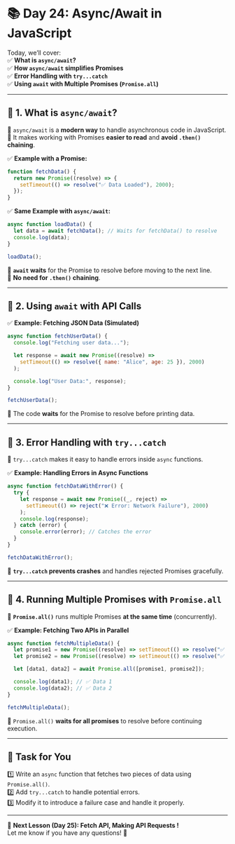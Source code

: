 # **📚 Day 24: Async/Await in JavaScript**  

Today, we’ll cover:  
✅ **What is `async/await`?**  
✅ **How `async/await` simplifies Promises**  
✅ **Error Handling with `try...catch`**  
✅ **Using `await` with Multiple Promises (`Promise.all`)**  

---

## **🔹 1. What is `async/await`?**  
📌 `async/await` is a **modern way** to handle asynchronous code in JavaScript.  
📌 It makes working with Promises **easier to read** and **avoid `.then()` chaining**.  

✅ **Example with a Promise:**  
```js
function fetchData() {
  return new Promise((resolve) => {
    setTimeout(() => resolve("✅ Data Loaded"), 2000);
  });
}
```

✅ **Same Example with `async/await`:**  
```js
async function loadData() {
  let data = await fetchData(); // Waits for fetchData() to resolve
  console.log(data);
}

loadData();
```
🔹 **`await` waits** for the Promise to resolve before moving to the next line.  
🔹 **No need for `.then()` chaining**.  

---

## **🔹 2. Using `await` with API Calls**  
✅ **Example: Fetching JSON Data (Simulated)**  
```js
async function fetchUserData() {
  console.log("Fetching user data...");

  let response = await new Promise((resolve) =>
    setTimeout(() => resolve({ name: "Alice", age: 25 }), 2000)
  );

  console.log("User Data:", response);
}

fetchUserData();
```
🔹 The code **waits** for the Promise to resolve before printing data.  

---

## **🔹 3. Error Handling with `try...catch`**  
📌 `try...catch` makes it easy to handle errors inside `async` functions.  

✅ **Example: Handling Errors in Async Functions**  
```js
async function fetchDataWithError() {
  try {
    let response = await new Promise((_, reject) =>
      setTimeout(() => reject("❌ Error: Network Failure"), 2000)
    );
    console.log(response);
  } catch (error) {
    console.error(error); // Catches the error
  }
}

fetchDataWithError();
```
🔹 **`try...catch` prevents crashes** and handles rejected Promises gracefully.  

---

## **🔹 4. Running Multiple Promises with `Promise.all`**  
📌 **`Promise.all()`** runs multiple Promises **at the same time** (concurrently).  

✅ **Example: Fetching Two APIs in Parallel**  
```js
async function fetchMultipleData() {
  let promise1 = new Promise((resolve) => setTimeout(() => resolve("✅ Data 1"), 2000));
  let promise2 = new Promise((resolve) => setTimeout(() => resolve("✅ Data 2"), 3000));

  let [data1, data2] = await Promise.all([promise1, promise2]);

  console.log(data1); // ✅ Data 1
  console.log(data2); // ✅ Data 2
}

fetchMultipleData();
```
🔹 `Promise.all()` **waits for all promises** to resolve before continuing execution.  

---

## **📝 Task for You**  
1️⃣ Write an `async` function that fetches two pieces of data using `Promise.all()`.  
2️⃣ Add `try...catch` to handle potential errors.  
3️⃣ Modify it to introduce a failure case and handle it properly.  

---

🎯 **Next Lesson (Day 25): Fetch API, Making API Requests  !**  
Let me know if you have any questions! 🚀